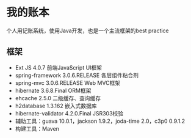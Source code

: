 我的账本
=============

个人用记账系统，使用Java开发，也是一个主流框架的best practice

框架
-------

* Ext JS 4.0.7 前端JavaScript UI框架
* spring-framework 3.0.6.RELEASE 各层组件粘合剂
* spring-mvc 3.0.6.RELEASE Web MVC框架
* hibernate 3.6.8.Final ORM框架
* ehcache 2.5.0 二级缓存、查询缓存
* h2database 1.3.162 嵌入式数据库
* hibernate-validator 4.2.0.Final JSR303校验
* 辅助工具：guava 10.0.1，jackson 1.9.2，joda-time 2.0，c3p0 0.9.1.2
* 构建工具：Maven